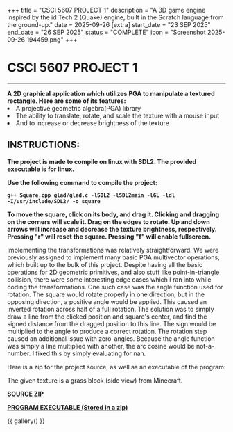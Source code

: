 +++
title = "CSCI 5607 PROJECT 1" 
description = "A 3D game engine inspired by the id Tech 2 (Quake) engine, built in the Scratch language from the ground-up."
date = 2025-09-26
[extra]
start_date = "23 SEP 2025"
end_date = "26 SEP 2025"
status = "COMPLETE"
icon = "Screenshot 2025-09-26 194459.png"
+++

<div class="bannervw" style="background-image: url('Screenshot 2025-09-26 194459.png');"></div>

<h1 class="article-title">CSCI 5607 PROJECT 1</h1>

<hr class="type1">
<div class="textbox">
    <b>A 2D graphical application which utilizes PGA to manipulate a textured rectangle. Here are some of its features:</b>
    <li>A projective geometric algebra(PGA) library</li>
    <li>The ability to translate, rotate, and scale the texture with a mouse input</li>
    <li>And to increase or decrease brightness of the texture</li>
</div>

<h2>INSTRUCTIONS:</h2>
<div class="textbox">
<b>The project is made to compile on linux with SDL2. The provided executable is for linux. 

Use the following command to compile the project:

<code>g++ Square.cpp glad/glad.c -lSDL2 -lSDL2main -lGL -ldl -I/usr/include/SDL2/ -o square</code>

To move the square, click on its body, and drag it. Clicking and dragging on the corners will scale it. Drag on the edges to rotate. Up and down arrows will increase and decrease the texture brightness, respectively. Pressing "r" will reset the square. Pressing "f" will enable fullscreen.</b>
</div>

Implementing the transformations was relatively straightforward. We were previously assigned to implement many basic PGA multivector operations, which built up to the bulk of this project. Despite having all the basic operations for 2D geometric primitives, and also stuff like point-in-triangle collision, there were some interesting edge cases which I ran into while coding the transformations. One such case was the angle function used for rotation. The square would rotate properly in one direction, but in the opposing direction, a positive angle would be applied. This caused an inverted rotation across half of a full rotation. The solution was to simply draw a line from the clicked position and square's center, and find the signed distance from the dragged position to this line. The sign would be multiplied to the angle to produce a correct rotation. The rotation step caused an additional issue with zero-angles. Because the angle function was simply a line multiplied with another, the arc cosine would be not-a-number. I fixed this by simply evaluating for nan. 

Here is a zip for the project source, as well as an executable of the program:

The given texture is a grass block (side view) from Minecraft.

<div class="textbox">
<b><a href="CSCI-5607-Project-1-main.zip">SOURCE ZIP</a></b>

<b><a href="square.zip">PROGRAM EXECUTABLE (Stored in a zip)</a></b>
</div>

{{ gallery() }}